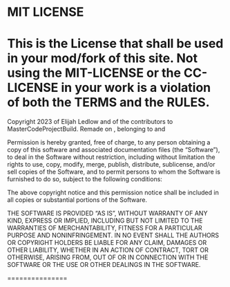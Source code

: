 # MIT LICENSE
This is the License that shall be used in your mod/fork of this site.
Not using the MIT-LICENSE or the CC-LICENSE in your work is a violation of both the TERMS and the RULES.
===============

Copyright 2023 of Elijah Ledlow and of the contributors to MasterCodeProjectBuild.
Remade on <year>, belonging to <you> and <any-other-contributors>

Permission is hereby granted, free of charge, to any person obtaining a copy of this software and associated documentation files (the “Software”), to deal in the Software without restriction, including without limitation the rights to use, copy, modify, merge, publish, distribute, sublicense, and/or sell copies of the Software, and to permit persons to whom the Software is furnished to do so, subject to the following conditions:

The above copyright notice and this permission notice shall be included in all copies or substantial portions of the Software.

THE SOFTWARE IS PROVIDED “AS IS”, WITHOUT WARRANTY OF ANY KIND, EXPRESS OR IMPLIED, INCLUDING BUT NOT LIMITED TO THE WARRANTIES OF MERCHANTABILITY, FITNESS FOR A PARTICULAR PURPOSE AND NONINFRINGEMENT. IN NO EVENT SHALL THE AUTHORS OR COPYRIGHT HOLDERS BE LIABLE FOR ANY CLAIM, DAMAGES OR OTHER LIABILITY, WHETHER IN AN ACTION OF CONTRACT, TORT OR OTHERWISE, ARISING FROM, OUT OF OR IN CONNECTION WITH THE SOFTWARE OR THE USE OR OTHER DEALINGS IN THE SOFTWARE.

===============